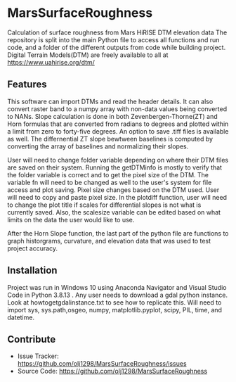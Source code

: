 # MarsSurfaceRoughness
Calculation of surface roughness from Mars HiRISE DTM elevation data
The repository is split into the main Python file to access all functions and run code, and a folder of the different outputs from code while building project.
Digital Terrain Models(DTM) are freely available to all at https://www.uahirise.org/dtm/

Features
------
This software can import DTMs and read the header details. It can also convert raster band to a numpy array with non-data values being converted to NANs. Slope calculation is done in both Zevenbergen-Thorne(ZT) and Horn formulas that are converted from radians to degrees and plotted within a limit from zero to forty-five degrees. An option to save .tiff files is available as well. The differnential ZT slope bewtween baselines is computed by converting the array of baselines and normalizing their slopes.  

User will need to change folder variable depending on where their DTM files are saved on their system. Running the getDTMinfo is mostly to verify that the folder variable is correct and to get the pixel size of the DTM. The variable fn will need to be changed as well to the user's system for file access and plot saving. Pixel size changes based on the DTM used. User will need to copy and paste pixel size. In the plotdiff function, user will need to change the plot title if scales for differential slopes is not what is currently saved. Also, the scalesize variable can be edited based on what limits on the data the user would like to use.

After the Horn Slope function, the last part of the python file are functions to graph historgrams, curvature, and elevation data that was used to test project accuracy.

Installation
------------
Project was run in Windows 10 using Anaconda Navigator and Visual Studio Code in Python 3.8.13 . Any user needs to download a gdal python instance. Look at howtogetgdalinstance.txt to see how to replicate this. Will need to import sys, sys.path,osgeo, numpy, matplotlib.pyplot, scipy, PIL, time, and  datetime.

Contribute
----------

- Issue Tracker: https://github.com/olj1298/MarsSurfaceRoughness/issues
- Source Code: https://github.com/olj1298/MarsSurfaceRoughness
